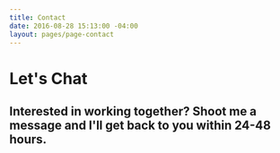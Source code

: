 ```yaml
---
title: Contact
date: 2016-08-28 15:13:00 -04:00
layout: pages/page-contact
---
```


# Let's Chat

## Interested in working together? Shoot me a message and I'll get back to you within 24-48 hours.